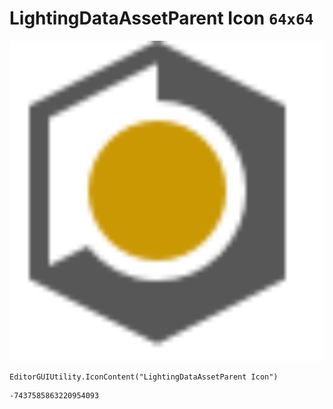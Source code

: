 # LightingDataAssetParent Icon `64x64`
<img src="/img/LightingDataAssetParent%20Icon.png" width=512 height=512>

``` CSharp
EditorGUIUtility.IconContent("LightingDataAssetParent Icon")
```
```
-7437585863220954093
```
